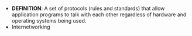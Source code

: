 * __DEFINITION__: A set of protocols (rules and standards) that allow application programs to talk with each other regardless of hardware and operating systems being used.
* Internetworking

